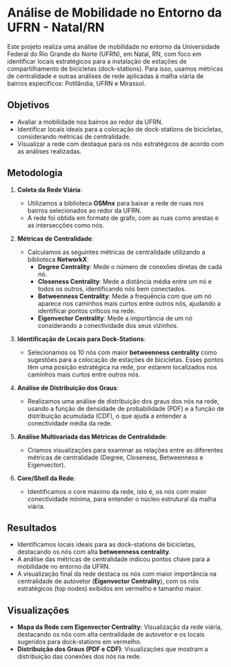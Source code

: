 # Análise de Mobilidade no Entorno da UFRN - Natal/RN

Este projeto realiza uma análise de mobilidade no entorno da Universidade Federal do Rio Grande do Norte (UFRN), em Natal, RN, com foco em identificar locais estratégicos para a instalação de estações de compartilhamento de bicicletas (dock-stations). Para isso, usamos métricas de centralidade e outras análises de rede aplicadas à malha viária de bairros específicos: Potilândia, UFRN e Mirassol.

## Objetivos

- Avaliar a mobilidade nos bairros ao redor da UFRN.
- Identificar locais ideais para a colocação de dock-stations de bicicletas, considerando métricas de centralidade.
- Visualizar a rede com destaque para os nós estratégicos de acordo com as análises realizadas.

## Metodologia

1. **Coleta da Rede Viária**:
   - Utilizamos a biblioteca **OSMnx** para baixar a rede de ruas nos bairros selecionados ao redor da UFRN.
   - A rede foi obtida em formato de grafo, com as ruas como arestas e as intersecções como nós.

2. **Métricas de Centralidade**:
   - Calculamos as seguintes métricas de centralidade utilizando a biblioteca **NetworkX**:
     - **Degree Centrality**: Mede o número de conexões diretas de cada nó.
     - **Closeness Centrality**: Mede a distância média entre um nó e todos os outros, identificando nós bem conectados.
     - **Betweenness Centrality**: Mede a frequência com que um nó aparece nos caminhos mais curtos entre outros nós, ajudando a identificar pontos críticos na rede.
     - **Eigenvector Centrality**: Mede a importância de um nó considerando a conectividade dos seus vizinhos.

3. **Identificação de Locais para Dock-Stations**:
   - Selecionamos os 10 nós com maior **betweenness centrality** como sugestões para a colocação de estações de bicicletas. Esses pontos têm uma posição estratégica na rede, por estarem localizados nos caminhos mais curtos entre outros nós.

4. **Análise de Distribuição dos Graus**:
   - Realizamos uma análise de distribuição dos graus dos nós na rede, usando a função de densidade de probabilidade (PDF) e a função de distribuição acumulada (CDF), o que ajuda a entender a conectividade média da rede.

5. **Análise Multivariada das Métricas de Centralidade**:
   - Criamos visualizações para examinar as relações entre as diferentes métricas de centralidade (Degree, Closeness, Betweenness e Eigenvector).

6. **Core/Shell da Rede**:
   - Identificamos o core máximo da rede, isto é, os nós com maior conectividade mínima, para entender o núcleo estrutural da malha viária.

## Resultados

- Identificamos locais ideais para as dock-stations de bicicletas, destacando os nós com alta **betweenness centrality**.
- A análise das métricas de centralidade indicou pontos chave para a mobilidade no entorno da UFRN.
- A visualização final da rede destaca os nós com maior importância na centralidade de autovetor (**Eigenvector Centrality**), com os nós estratégicos (top nodes) exibidos em vermelho e tamanho maior.

## Visualizações

- **Mapa da Rede com Eigenvector Centrality**: Visualização da rede viária, destacando os nós com alta centralidade de autovetor e os locais sugeridos para dock-stations em vermelho.
- **Distribuição dos Graus (PDF e CDF)**: Visualizações que mostram a distribuição das conexões dos nós na rede.
